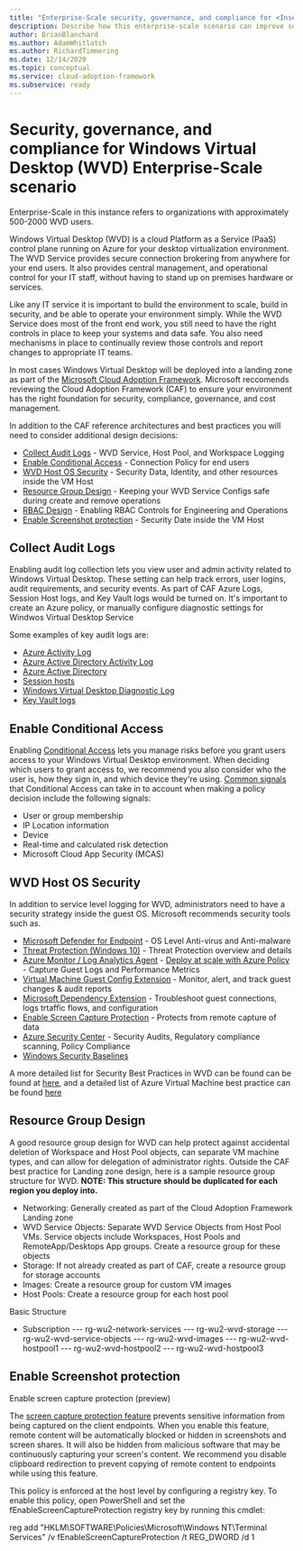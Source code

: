 ```yaml
---
title: "Enterprise-Scale security, governance, and compliance for <Insert narrative Name>"
description: Describe how this enterprise-scale scenario can improve security, governance, and compliance of <Insert Scenario Name>
author: BrianBlanchard
ms.author: AdamWhitlatch
ms.author: RichardTimmering
ms.date: 12/14/2020
ms.topic: conceptual
ms.service: cloud-adoption-framework
ms.subservice: ready
---
```

 


# Security, governance, and compliance for Windows Virtual Desktop (WVD) Enterprise-Scale scenario

  

Enterprise-Scale in this instance refers to organizations with approximately 500-2000 WVD users.

  

Windows Virtual Desktop (WVD) is a cloud Platform as a Service (PaaS) control plane running on Azure for your desktop virtualization environment. The WVD Service provides secure connection brokering from anywhere for your end users. It also provides central management, and operational control for your IT staff, without having to stand up on premises hardware or services.

  

Like any IT service it is important to build the environment to scale, build in security, and be able to operate your environment simply. While the WVD Service does most of the front end work, you still need to have the right controls in place to keep your systems and data safe. You also need mechanisms in place to continually review those controls and report changes to appropriate IT teams.

  

In most cases Windows Virtual Desktop will be deployed into a landing zone as part of the [Microsoft Cloud Adoption Framework](https://docs.microsoft.com/en-us/azure/cloud-adoption-framework/overview). Microsoft reccomends reviewing the Cloud Adoption Framework (CAF) to ensure your environment has the right foundation for security, compliance, governance, and cost management.

  

In addition to the CAF reference architectures and best practices you will need to consider additional design decisions:

  

- [Collect Audit Logs](#collect-audit-logs) - WVD Service, Host Pool, and Workspace Logging
- [Enable Conditional Access](#enable-conditional-access) - Connection Policy for end users
- [WVD Host OS Security](#wvd-host-os-security) - Security Data, Identity, and other resources inside the VM Host
- [Resource Group Design](#resource-group-design) - Keeping your WVD Service Configs safe during create and remove operations
- [RBAC Design](#rbac-design) - Enabling RBAC Controls for Engineering and Operations
- [Enable Screenshot protection](#enable-screenshot-protection) - Security Date inside the VM Host



## **Collect Audit Logs**

  

Enabling audit log collection lets you view user and admin activity related to Windows Virtual Desktop. These setting can help track errors, user logins, audit requirements, and security events. As part of CAF Azure Logs, Session Host logs, and Key Vault logs would be turned on. It's important to create an Azure policy, or manually configure diagnostic settings for Windwos Virtual Desktop Service

  

Some examples of key audit logs are:

  

-  [Azure Activity Log](https://docs.microsoft.com/en-us/azure/azure-monitor/platform/activity-log)
-  [Azure Active Directory Activity Log](https://docs.microsoft.com/en-us/azure/active-directory/reports-monitoring/concept-activity-logs-azure-monitor)
-  [Azure Active Directory](https://docs.microsoft.com/en-us/azure/active-directory/fundamentals/active-directory-whatis)
-  [Session hosts](https://docs.microsoft.com/en-us/azure/azure-monitor/platform/agent-windows)
-  [Windows Virtual Desktop Diagnostic Log](https://docs.microsoft.com/en-us/azure/virtual-desktop/diagnostics-log-analytics)
-  [Key Vault logs](https://docs.microsoft.com/en-us/azure/key-vault/general/logging)

  
  
  

## **Enable Conditional Access**

  

Enabling [Conditional Access](https://docs.microsoft.com/en-us/azure/active-directory/conditional-access/overview) lets you manage risks before you grant users access to your Windows Virtual Desktop environment. When deciding which users to grant access to, we recommend you also consider who the user is, how they sign in, and which device they're using. [Common signals](https://docs.microsoft.com/en-us/azure/active-directory/conditional-access/overview#common-signals) that Conditional Access can take in to account when making a policy decision include the following signals:

  

- User or group membership
- IP Location information
- Device
- Real-time and calculated risk detection
- Microsoft Cloud App Security (MCAS)

  

## **WVD Host OS Security**

In addition to service level logging for WVD, administrators need to have a security strategy inside the guest OS. Microsoft recommends security tools such as.  

- [Microsoft Defender for Endpoint](https://docs.microsoft.com/en-us/windows/security/threat-protection/microsoft-defender-antivirus/deployment-vdi-microsoft-defender-antivirus) - OS Level Anti-virus and Anti-malware
- [Threat Protection (Windows 10)](https://docs.microsoft.com/en-us/windows/security/threat-protection/) - Threat Protection overview and details
- [Azure Monitor  / Log Analytics Agent](https://docs.microsoft.com/en-us/azure/azure-monitor/deploy)   - [Deploy at scale with Azure Policy](https://docs.microsoft.com/en-us/azure/azure-monitor/deploy-scale) - Capture Guest Logs and Performance Metrics
- [Virtual Machine Guest Config Extension](https://docs.microsoft.com/en-us/azure/governance/policy/concepts/guest-configuration#enable-guest-configuration) - Monitor, alert, and track guest changes & audit reports
- [Microsoft Dependency Extension](https://docs.microsoft.com/en-us/azure/virtual-machines/extensions/agent-dependency-windows) - Troubleshoot guest connections, logs trtaffic flows, and configuration
- [Enable Screen Capture Protection](https://docs.microsoft.com/en-us/azure/virtual-desktop/security-guide#:~:text=Azure%20security%20best%20practices.%20Windows%20Virtual%20Desktop%20is,Virtual%20Desktop%20fits%20into%20your%20larger%20Azure%20ecosystem) - Protects from remote capture of data
- [Azure Security Center](https://docs.microsoft.com/en-us/azure/security-center/security-center-services?tabs=features-windows) - Security Audits, Regulatory compliance scanning, Policy Compliance
- [Windows Security Baselines](https://docs.microsoft.com/en-us/windows/security/threat-protection/windows-security-baselines)


A more detailed list for Security Best Practices in WVD can be found can be found at [here](https://docs.microsoft.com/en-us/azure/virtual-desktop/security-guide#session-host-security-best-practices), and a detailed list of Azure Virtual Machine best practice can be found [here](https://docs.microsoft.com/en-us/azure/virtual-machines/security-recommendations)



## **Resource Group Design**

A good resource group design for WVD can help protect against accidental deletion of Workspace and Host Pool objects, can separate VM machine types, and can allow for delegation of administrator rights. Outside the CAF best practice for Landing zone design, here is a sample resource group structure for WVD.   **NOTE:  This structure should be duplicated for each region you deploy into.**

- Networking:  Generally created as part of the Cloud Adoption Framework Landing zone
- WVD Service Objects:  Separate WVD Service Objects from Host Pool VMs.  Service objects include Workspaces, Host Pools and RemoteApp/Desktops App groups. Create a resource group for these objects
- Storage:  If not already created as part of CAF, create a resource group for storage accounts
- Images:  Create a resource group for custom VM images
- Host Pools:  Create a resource group for each host pool

Basic Structure
- Subscription
--- rg-wu2-network-services
--- rg-wu2-wvd-storage
--- rg-wu2-wvd-service-objects
--- rg-wu2-wvd-images
--- rg-wu2-wvd-hostpool1
--- rg-wu2-wvd-hostpool2
--- rg-wu2-wvd-hostpool3
 

## **Enable Screenshot protection**


Enable screen capture protection (preview)

The [screen capture protection feature](https://docs.microsoft.com/en-us/azure/virtual-desktop/security-guide#session-host-security-best-practices) prevents sensitive information from being captured on the client endpoints. When you enable this feature, remote content will be automatically blocked or hidden in screenshots and screen shares. It will also be hidden from malicious software that may be continuously capturing your screen's content. We recommend you disable clipboard redirection to prevent copying of remote content to endpoints while using this feature.

  

This policy is enforced at the host level by configuring a registry key. To enable this policy, open PowerShell and set the fEnableScreenCaptureProtection registry key by running this cmdlet:

  

reg add "HKLM\SOFTWARE\Policies\Microsoft\Windows NT\Terminal Services" /v fEnableScreenCaptureProtection /t REG_DWORD /d 1

